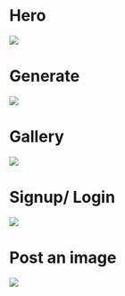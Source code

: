 <h1>Hero</h1>
<img src="https://cdn.discordapp.com/attachments/1225696176725168149/1229722952635781140/image.png?ex=6630b7bf&is=661e42bf&hm=a25767dcffb91558d1134242eef0f7db818c34a8078e3fe965dc99e639996468&">

<h1>Generate</h1>
<img src="https://imgur.com/FW5FE78">

<h1>Gallery</h1>
<img src="https://i.imgur.com/Som719X.png">

<h1>Signup/ Login</h1>
<img src="https://i.imgur.com/np20jaX.png">

<h1>Post an image</h1>
<img src="https://i.imgur.com/s411Ebz.png">
